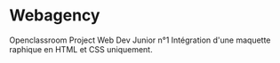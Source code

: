 # Webagency
Openclassroom Project Web Dev Junior n°1
Intégration d'une maquette raphique en HTML et CSS uniquement.
